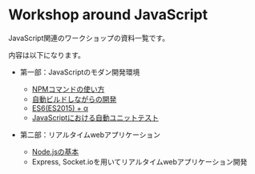 # Workshop around JavaScript
JavaScript関連のワークショップの資料一覧です。

内容は以下になります。

- 第一部：JavaScriptのモダン開発環境
	- [NPMコマンドの使い方](https://k-kuwahara.github.io/slides/2017/workshop/npm/)
	- [自動ビルドしながらの開発](https://k-kuwahara.github.io/slides/2017/workshop/build_tool/)
	- [ES6(ES2015) + α](https://k-kuwahara.github.io/slides/2017/workshop/es6/)
	- [JavaScriptにおける自動ユニットテスト](https://k-kuwahara.github.io/slides/2017/workshop/unit_test/)

- 第二部：リアルタイムwebアプリケーション
	- [Node.jsの基本](https://k-kuwahara.github.io/slides/2017/workshop/nodejs/)
	- Express, Socket.ioを用いてリアルタイムwebアプリケーション開発